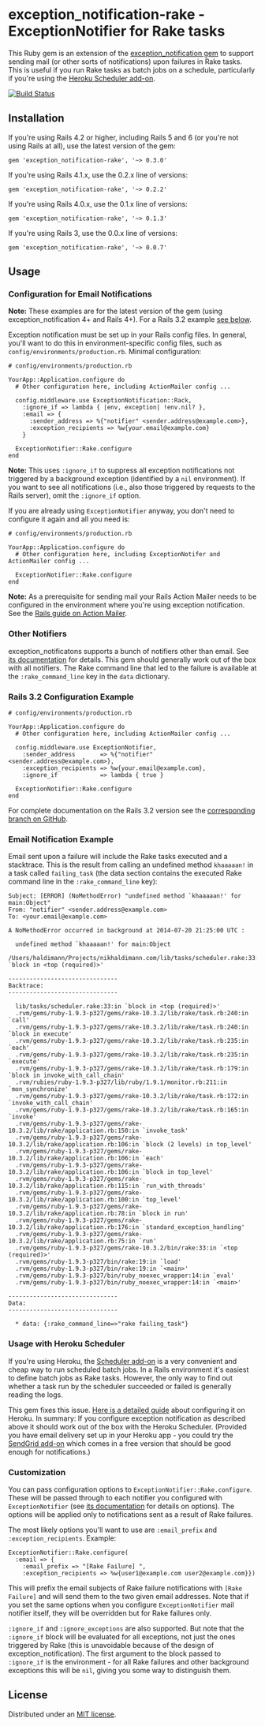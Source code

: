 exception_notification-rake - ExceptionNotifier for Rake tasks
==============================================================

This Ruby gem is an extension of the [exception_notification gem](http://rubygems.org/gems/exception_notification) to support sending mail (or other sorts of notifications) upon failures in Rake tasks. This is useful if you run Rake tasks as batch jobs on a schedule, particularly if you're using the [Heroku Scheduler add-on](http://addons.heroku.com/scheduler).

[![Build Status](https://travis-ci.org/nikhaldi/exception_notification-rake.png)](https://travis-ci.org/nikhaldi/exception_notification-rake)

## Installation

If you're using Rails 4.2 or higher, including Rails 5 and 6 (or you're not using Rails at all), use the latest version of the gem:

    gem 'exception_notification-rake', '~> 0.3.0'

If you're using Rails 4.1.x, use the 0.2.x line of versions:

    gem 'exception_notification-rake', '~> 0.2.2'

If you're using Rails 4.0.x, use the 0.1.x line of versions:

    gem 'exception_notification-rake', '~> 0.1.3'

If you're using Rails 3, use the 0.0.x line of versions:

    gem 'exception_notification-rake', '~> 0.0.7'


## Usage

### Configuration for Email Notifications

**Note:** These examples are for the latest version of the gem (using exception_notification 4+ and Rails 4+). For a Rails 3.2 example [see below](#rails-32-configuration-example).

Exception notification must be set up in your Rails config files. In general, you'll want to do this in environment-specific config files, such as `config/environments/production.rb`. Minimal configuration:

    # config/environments/production.rb

    YourApp::Application.configure do
      # Other configuration here, including ActionMailer config ...

      config.middleware.use ExceptionNotification::Rack,
        :ignore_if => lambda { |env, exception| !env.nil? },
        :email => {
          :sender_address => %{"notifier" <sender.address@example.com>},
          :exception_recipients => %w{your.email@example.com}
        }

      ExceptionNotifier::Rake.configure
    end

**Note:** This uses `:ignore_if` to suppress all exception notifications not triggered by a background exception (identified by a `nil` environment). If you want to see all notifications (i.e., also those triggered by requests to the Rails server), omit the `:ignore_if` option.

If you are already using `ExceptionNotifier` anyway, you don't need to configure it again and all you need is:

    # config/environments/production.rb

    YourApp::Application.configure do
      # Other configuration here, including ExceptionNotifer and ActionMailer config ...

      ExceptionNotifier::Rake.configure
    end

**Note:** As a prerequisite for sending mail your Rails Action Mailer needs to be configured in the environment where you're using exception notification. See the [Rails guide on Action Mailer](http://guides.rubyonrails.org/action_mailer_basics.html#action-mailer-configuration).


### Other Notifiers

exception_notificatons supports a bunch of notifiers other than email. See [its documentation](http://smartinez87.github.io/exception_notification/#notifiers) for details. This gem should generally work out of the box with all notifiers. The Rake command line that led to the failure is available at the `:rake_command_line` key in the `data` dictionary.


### Rails 3.2 Configuration Example

    # config/environments/production.rb

    YourApp::Application.configure do
      # Other configuration here, including ActionMailer config ...

      config.middleware.use ExceptionNotifier,
        :sender_address       => %{"notifier" <sender.address@example.com>},
        :exception_recipients => %w{your.email@example.com},
        :ignore_if            => lambda { true }

      ExceptionNotifier::Rake.configure
    end

For complete documentation on the Rails 3.2 version see the [corresponding branch on GitHub](https://github.com/nikhaldi/exception_notification-rake/tree/rails3.2).


### Email Notification Example

Email sent upon a failure will include the Rake tasks executed and a stacktrace. This is the result from calling an undefined method `khaaaaan!` in a task called `failing_task` (the data section contains the executed Rake command line in the `:rake_command_line` key):

    Subject: [ERROR] (NoMethodError) "undefined method `khaaaaan!' for main:Object"
    From: "notifier" <sender.address@example.com>
    To: <your.email@example.com>

    A NoMethodError occurred in background at 2014-07-20 21:25:00 UTC :

      undefined method `khaaaaan!' for main:Object
      /Users/haldimann/Projects/nikhaldimann.com/lib/tasks/scheduler.rake:33:in `block in <top (required)>'

    -------------------------------
    Backtrace:
    -------------------------------

      lib/tasks/scheduler.rake:33:in `block in <top (required)>'
      .rvm/gems/ruby-1.9.3-p327/gems/rake-10.3.2/lib/rake/task.rb:240:in `call'
      .rvm/gems/ruby-1.9.3-p327/gems/rake-10.3.2/lib/rake/task.rb:240:in `block in execute'
      .rvm/gems/ruby-1.9.3-p327/gems/rake-10.3.2/lib/rake/task.rb:235:in `each'
      .rvm/gems/ruby-1.9.3-p327/gems/rake-10.3.2/lib/rake/task.rb:235:in `execute'
      .rvm/gems/ruby-1.9.3-p327/gems/rake-10.3.2/lib/rake/task.rb:179:in `block in invoke_with_call_chain'
      .rvm/rubies/ruby-1.9.3-p327/lib/ruby/1.9.1/monitor.rb:211:in `mon_synchronize'
      .rvm/gems/ruby-1.9.3-p327/gems/rake-10.3.2/lib/rake/task.rb:172:in `invoke_with_call_chain'
      .rvm/gems/ruby-1.9.3-p327/gems/rake-10.3.2/lib/rake/task.rb:165:in `invoke'
      .rvm/gems/ruby-1.9.3-p327/gems/rake-10.3.2/lib/rake/application.rb:150:in `invoke_task'
      .rvm/gems/ruby-1.9.3-p327/gems/rake-10.3.2/lib/rake/application.rb:106:in `block (2 levels) in top_level'
      .rvm/gems/ruby-1.9.3-p327/gems/rake-10.3.2/lib/rake/application.rb:106:in `each'
      .rvm/gems/ruby-1.9.3-p327/gems/rake-10.3.2/lib/rake/application.rb:106:in `block in top_level'
      .rvm/gems/ruby-1.9.3-p327/gems/rake-10.3.2/lib/rake/application.rb:115:in `run_with_threads'
      .rvm/gems/ruby-1.9.3-p327/gems/rake-10.3.2/lib/rake/application.rb:100:in `top_level'
      .rvm/gems/ruby-1.9.3-p327/gems/rake-10.3.2/lib/rake/application.rb:78:in `block in run'
      .rvm/gems/ruby-1.9.3-p327/gems/rake-10.3.2/lib/rake/application.rb:176:in `standard_exception_handling'
      .rvm/gems/ruby-1.9.3-p327/gems/rake-10.3.2/lib/rake/application.rb:75:in `run'
      .rvm/gems/ruby-1.9.3-p327/gems/rake-10.3.2/bin/rake:33:in `<top (required)>'
      .rvm/gems/ruby-1.9.3-p327/bin/rake:19:in `load'
      .rvm/gems/ruby-1.9.3-p327/bin/rake:19:in `<main>'
      .rvm/gems/ruby-1.9.3-p327/bin/ruby_noexec_wrapper:14:in `eval'
      .rvm/gems/ruby-1.9.3-p327/bin/ruby_noexec_wrapper:14:in `<main>'

    -------------------------------
    Data:
    -------------------------------

      * data: {:rake_command_line=>"rake failing_task"}


### Usage with Heroku Scheduler

If you're using Heroku, the [Scheduler add-on](http://addons.heroku.com/scheduler) is a very convenient and cheap way to run scheduled batch jobs. In a Rails environment it's easiest to define batch jobs as Rake tasks. However, the only way to find out whether a task run by the scheduler succeeded or failed is generally reading the logs.

This gem fixes this issue. [Here is a detailed guide](http://blog.nikhaldimann.com/2013/02/19/failure-notifications-for-rake-tasks-on-the-heroku-scheduler/) about configuring it on Heroku. In summary: If you configure exception notification as described above it should work out of the box with the Heroku Scheduler. (Provided you have email delivery set up in your Heroku app - you could try the [SendGrid add-on](https://addons.heroku.com/sendgrid) which comes in a free version that should be good enough for notifications.)


### Customization

You can pass configuration options to `ExceptionNotifier::Rake.configure`. These will be
passed through to each notifier you configured with `ExceptionNotifier` (see [its documentation](https://github.com/smartinez87/exception_notification) for details on options). The options will be applied only to notifications sent as a result of Rake failures.

The most likely options you'll want to use are `:email_prefix` and `:exception_recipients`. Example:

    ExceptionNotifier::Rake.configure(
      :email => {
        :email_prefix => "[Rake Failure] ",
        :exception_recipients => %w{user1@example.com user2@example.com}})

This will prefix the email subjects of Rake failure notifications with `[Rake Failure]` and will send them to the two given email addresses. Note that if you set the same options when you configure `ExceptionNotifier` mail notifier itself, they will be overridden but for Rake failures only.

`:ignore_if` and `:ignore_exceptions` are also supported. But note that the `:ignore_if` block will be evaluated for all exceptions, not just the ones triggered by Rake (this is unavoidable because of the design of exception_notification). The first argument to the block passed to `:ignore_if` is the environment - for all Rake failures and other background exceptions this will be `nil`, giving you some way to distinguish them.


## License

Distributed under an [MIT license](https://github.com/nikhaldi/exception_notification-rake/blob/master/LICENSE.md).
